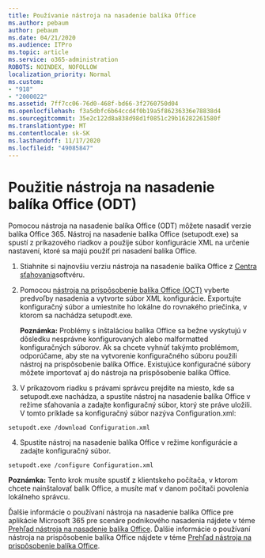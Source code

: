 ```yaml
---
title: Používanie nástroja na nasadenie balíka Office
ms.author: pebaum
author: pebaum
ms.date: 04/21/2020
ms.audience: ITPro
ms.topic: article
ms.service: o365-administration
ROBOTS: NOINDEX, NOFOLLOW
localization_priority: Normal
ms.custom:
- "918"
- "2000022"
ms.assetid: 7ff7cc06-76d0-468f-bd66-3f2760750d04
ms.openlocfilehash: f3a5dbfc6b64ccd4f0b19a5f86236336e78838d4
ms.sourcegitcommit: 35e2c122d8a838d98d1f0851c29b16282261580f
ms.translationtype: MT
ms.contentlocale: sk-SK
ms.lasthandoff: 11/17/2020
ms.locfileid: "49085847"
---
```

# <a name="using-the-office-deployment-tool-odt"></a>Použitie nástroja na nasadenie balíka Office (ODT)

Pomocou nástroja na nasadenie balíka Office (ODT) môžete nasadiť verzie balíka Office 365. Nástroj na nasadenie balíka Office (setupodt.exe) sa spustí z príkazového riadkov a použije súbor konfigurácie XML na určenie nastavení, ktoré sa majú použiť pri nasadení balíka Office.
  
1. Stiahnite si najnovšiu verziu nástroja na nasadenie balíka Office z [Centra sťahovania](https://go.microsoft.com/fwlink/p/?LinkID=626065)softvéru.

2. Pomocou [nástroja na prispôsobenie balíka Office (OCT)](https://config.office.com) vyberte predvoľby nasadenia a vytvorte súbor XML konfigurácie. Exportujte konfiguračný súbor a umiestnite ho lokálne do rovnakého priečinka, v ktorom sa nachádza setupodt.exe.

    **Poznámka:** Problémy s inštaláciou balíka Office sa bežne vyskytujú v dôsledku nesprávne konfigurovaných alebo malformatted konfiguračných súborov. Ak sa chcete vyhnúť takýmto problémom, odporúčame, aby ste na vytvorenie konfiguračného súboru použili nástroj na prispôsobenie balíka Office. Existujúce konfiguračné súbory môžete importovať aj do nástroja na prispôsobenie balíka Office.

3. V príkazovom riadku s právami správcu prejdite na miesto, kde sa setupodt.exe nachádza, a spustite nástroj na nasadenie balíka Office v režime sťahovania a zadajte konfiguračný súbor, ktorý ste práve uložili. V tomto príklade sa konfiguračný súbor nazýva Configuration.xml:

```setupodt.exe /download Configuration.xml```

4. Spustite nástroj na nasadenie balíka Office v režime konfigurácie a zadajte konfiguračný súbor.

```setupodt.exe /configure Configuration.xml```

**Poznámka:** Tento krok musíte spustiť z klientskeho počítača, v ktorom chcete nainštalovať balík Office, a musíte mať v danom počítači povolenia lokálneho správcu.

Ďalšie informácie o používaní nástroja na nasadenie balíka Office pre aplikácie Microsoft 365 pre scenáre podnikového nasadenia nájdete v téme [Prehľad nástroja na nasadenie balíka Office](https://docs.microsoft.com/deployoffice/overview-office-deployment-tool). Ďalšie informácie o používaní nástroja na prispôsobenie balíka Office nájdete v téme [Prehľad nástroja na prispôsobenie balíka Office](https://docs.microsoft.com/DeployOffice/overview-of-the-office-customization-tool-for-click-to-run).
